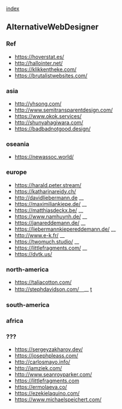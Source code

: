 [index](https://github.com/kitasenjudesign/bookmarks/blob/master/README.md)

## AlternativeWebDesigner

### Ref

* https://hoverstat.es/
* http://hallointer.net/
* https://klikkentheke.com/
* https://brutalistwebsites.com/


### asia

* http://yhsong.com/
* http://www.semitransparentdesign.com/ 
* https://www.okok.services/
* http://shunyahagiwara.com/
* https://badbadnotgood.design/

### oseania

* https://newassoc.world/

### europe

* https://harald.peter.stream/
* https://katharinareidy.ch/
* http://davidliebermann.de __
* https://maximiliankiepe.de/ __
* https://matthiasdeckx.be/ __
* https://www.namhuynh.de/  __
* https://janareddemann.de/ __
* https://liebermannkiepereddemann.de/ __
* http://www.e-k.fr/ __
* https://twomuch.studio/ __
* https://littlefragments.com/ __
* https://dvtk.us/



### north-america

* https://taliacotton.com/
* http://stephdavidson.com/　__ [t](https://twitter.com/stephcd)


### south-america

### africa

### ???

* https://sergeyzakharov.dev/
* https://josephpleass.com/
* http://carlosmayo.info/
* http://iamziek.com/ 
* http://www.seanroyparker.com/ 
* https://littlefragments.com 
* https://ermolaeva.co/
* https://ezekielaquino.com/
* https://www.michaelspeichert.com/



